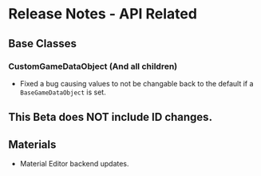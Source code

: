 ﻿# Release Notes - API Related

## Base Classes

### CustomGameDataObject (And all children)

- Fixed a bug causing values to not be changable back to the default if a `BaseGameDataObject` is set.

## This Beta does NOT include ID changes.

## Materials

- Material Editor backend updates.